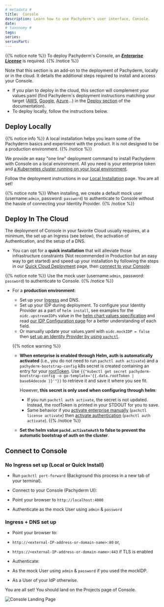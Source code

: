 ```yaml
---
# metadata # 
title:  Console 
description: Learn how to use Pachyderm's user interface, Console. 
date: 
# taxonomy #
tags: 
series:
seriesPart:
--- 
```


{{% notice note %}}
To deploy Pachyderm's Console, an [***Enterprise License***](../../../enterprise/) is required. 
{{% /notice %}}

Note that this section is an add-on to the deployment of Pachyderm, locally or in the cloud. 
It details the additional steps required to install and access your Console.

- If you plan to deploy in the cloud, this section will complement your values.yaml (find Pachyderm's deployment instructions matching your target ([AWS](../aws-deploy-pachyderm/), [Google](../google-cloud-platform/), [Azure](../azure/)...) in the [Deploy section](../) of the documentation).
- To deploy locally, follow the instructions below.

## Deploy Locally

{{% notice info %}} 
A local installation helps you learn some of the Pachyderm basics and experiment with the product. It is not designed to be a production environment.
{{% /notice %}}

We provide an easy "one line" deployment command to install Pachyderm with Console on a local environment. All you need is your enterprise token and [a Kubernetes cluster running on your local environment](../../../getting-started/local-installation/#prerequisites).

Follow the deployment instructions in our [Local Installation](../../getting-started/local-installation.md#deploy-pachyderm-community-edition-or-enterprise-with-console) page.
You are all set!

{{% notice note %}}
When installing, we create a default mock user (username:`admin`, password: `password`) to authenticate to Console without the hassle of connecting your Identity Provider.
{{% /notice %}}

## Deploy In The Cloud

The deployment of Console in your favorite Cloud usually requires, at a minimum, the set up an Ingress (see below), the activation of Authentication, and the setup of a DNS.

- You can opt for a **quick installation** that will alleviate those infrastructure constraints (Not recommended in Production but an easy way to get started) and speed up your installation by following the steps in our [Quick Cloud Deployment](../quickstart/) page, then [connect to your Console](#connect-to-console): 

{{% notice note  %}} 
Use the mock user (username:`admin`, password: `password`) to authenticate to Console.
{{% /notice %}}

- For a **production environment**:

    - Set up your [Ingress](../ingress/#ingress) and DNS.
    - Set up your IDP during deployment.
        To configure your Identity Provider as a part of `helm install`, see examples for the `oidc.upstreamIDPs` value in the [helm chart values specification](https://github.com/pachyderm/pachyderm/blob/42462ba37f23452a5ea764543221bf8946cebf4f/etc/helm/pachyderm/values.yaml#L461) and read [our IDP Configuration page](../../../enterprise/auth/authentication/idp-dex) for a better understanding of each field. 
    - Or manually update your values.yaml with `oidc.mockIDP = false` then [set up an Identity Provider by using `pachctl`](../../../enterprise/auth/authentication/idp-dex).

  {{% notice warning %}}
  - **When enterprise is enabled through Helm, auth is automatically activated** (i.e., you do not need to run `pachctl auth activate`) and a `pachyderm-bootstrap-config` k8s secret is created containing an entry for your [rootToken](../../../enterprise/auth/#activate-user-access-management). Use `{{"kubectl get secret pachyderm-bootstrap-config -o go-template='{{.data.rootToken | base64decode }}'"}}` to retrieve it and save it where you see fit.

    However, **this secret is only used when configuring through helm**:

    - If you run `pachctl auth activate`, the secret is not updated. Instead, the rootToken is printed in your STDOUT for you to save.
    - Same behavior if you [activate enterprise manually](../../../enterprise/deployment/) (`pachctl license activate`) then [activate authentication](../../../enterprise/auth/) (`pachctl auth activate`).
  {{% /notice %}}

  - **Set the helm value `pachd.activateAuth` to false to prevent the automatic bootstrap of auth on the cluster**.

## Connect to Console

### No Ingress set up (Local or Quick Install)

- Run `pachctl port-forward` (Background this process in a new tab of your terminal).

- Connect to your Console (Pachyderm UI):

 - Point your browser to `http://localhost:4000` 
 - Authenticate as the mock User using `admin` & `password` 

### Ingress + DNS set up

- Point your browser to:

 - `http://<external-IP-address-or-domain-name>:80` or,
 - `https://<external-IP-address-or-domain-name>:443` if TLS is enabled

- Authenticate:

 - As the mock User using `admin` & `password` if you used the mockIDP.
 - As a User of your IdP otherwise.


You are all set! 
You should land on the Projects page of Console.

![Console Landing Page](../../../getting-started/images/console_landing_page.png)

